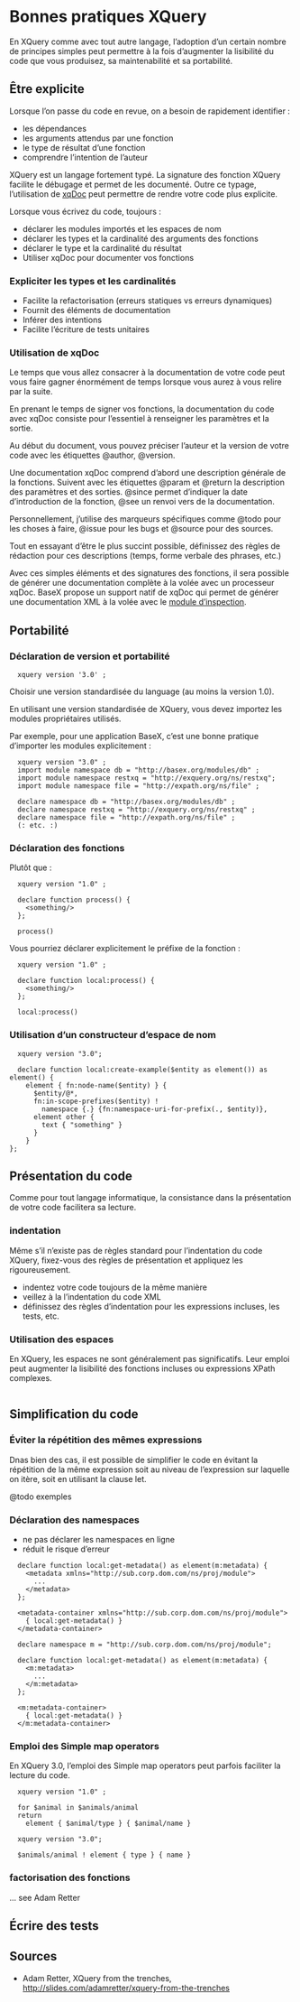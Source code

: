 # Bonnes pratiques XQuery

En XQuery comme avec tout autre langage, l’adoption d’un certain nombre de principes simples peut permettre à la fois d’augmenter la lisibilité du code que vous produisez, sa maintenabilité et sa portabilité.


## Être explicite

Lorsque l’on passe du code en revue, on a besoin de rapidement identifier :
- les dépendances
- les arguments attendus par une fonction
- le type de résultat d’une fonction
- comprendre l’intention de l’auteur

XQuery est un langage fortement typé. La signature des fonction XQuery facilite le débugage et permet de les documenté. Outre ce typage, l’utilisation de [xqDoc](http://xqdoc.org) peut permettre de rendre votre code plus explicite.

Lorsque vous écrivez du code, toujours :
- déclarer les modules importés et les espaces de nom
- déclarer les types et la cardinalité des arguments des fonctions
- déclarer le type et la cardinalité du résultat
- Utiliser xqDoc pour documenter vos fonctions


### Expliciter les types et les cardinalités

- Facilite la refactorisation (erreurs statiques vs erreurs dynamiques)
- Fournit des éléments de documentation
- Inférer des intentions
- Facilite l’écriture de tests unitaires


### Utilisation de xqDoc

Le temps que vous allez consacrer à la documentation de votre code peut vous faire gagner énormément de temps lorsque vous aurez à vous relire par la suite.

En prenant le temps de signer vos fonctions, la documentation du code avec xqDoc consiste pour l’essentiel à renseigner les paramètres et la sortie.

Au début du document, vous pouvez préciser l’auteur et la version de votre code avec les étiquettes @author, @version.

Une documentation xqDoc comprend d’abord une description générale de la fonctions. Suivent avec les étiquettes @param et @return la description des paramètres et des sorties. @since permet d’indiquer la date d’introduction de la fonction, @see un renvoi vers de la documentation.

Personnellement, j’utilise des marqueurs spécifiques comme @todo pour les choses à faire, @issue pour les bugs et @source pour des sources.

Tout en essayant d’être le plus succint possible, définissez des règles de rédaction pour ces descriptions (temps, forme verbale des phrases, etc.)

Avec ces simples éléments et des signatures des fonctions, il sera possible de générer une documentation complète à la volée avec un processeur xqDoc. BaseX propose un support natif de xqDoc qui permet de générer une documentation XML à la volée avec le [module d’inspection](http://docs.basex.org/wiki/Inspection_Module#inspect:xqdoc).


## Portabilité

### Déclaration de version et portabilité

```xquery
  xquery version '3.0' ;
```

Choisir une version standardisée du language (au moins la version 1.0).

En utilisant une version standardisée de XQuery, vous devez importez les modules propriétaires utilisés.

Par exemple, pour une application BaseX, c’est une bonne pratique d’importer les modules explicitement :
```xquery
  xquery version "3.0" ;
  import module namespace db = "http://basex.org/modules/db" ;
  import module namespace restxq = "http://exquery.org/ns/restxq";
  import module namespace file = "http://expath.org/ns/file" ;

  declare namespace db = "http://basex.org/modules/db" ;
  declare namespace restxq = "http://exquery.org/ns/restxq" ;
  declare namespace file = "http://expath.org/ns/file" ;
  (: etc. :)
```

### Déclaration des fonctions

Plutôt que :

```xquery
  xquery version "1.0" ;

  declare function process() {
    <something/>
  };

  process()
```

Vous pourriez déclarer explicitement le préfixe de la fonction :

```xquery
  xquery version "1.0" ;

  declare function local:process() {
    <something/>
  };

  local:process()
```

### Utilisation d’un constructeur d’espace de nom

```xquery
  xquery version "3.0";

  declare function local:create-example($entity as element()) as element() {
    element { fn:node-name($entity) } {
      $entity/@*,
      fn:in-scope-prefixes($entity) !
        namespace {.} {fn:namespace-uri-for-prefix(., $entity)},
      element other {
        text { "something" }
      }
    }
};
```


## Présentation du code

Comme pour tout langage informatique, la consistance dans la présentation de votre code facilitera sa lecture.

### indentation

Même s’il n’existe pas de règles standard pour l’indentation du code XQuery, fixez-vous des règles de présentation et appliquez les rigoureusement.

- indentez votre code toujours de la même manière
- veillez à la l’indentation du code XML
- définissez des règles d’indentation pour les expressions incluses, les tests, etc.


### Utilisation des espaces

En XQuery, les espaces ne sont généralement pas significatifs. Leur emploi peut augmenter la lisibilité des fonctions incluses ou expressions XPath complexes.


```xquery

```


## Simplification du code


### Éviter la répétition des mêmes expressions

Dnas bien des cas, il est possible de simplifier le code en évitant la répétition de la même expression soit au niveau de l’expression sur laquelle on itère, soit en utilisant la clause let.

@todo exemples



### Déclaration des namespaces

- ne pas déclarer les namespaces en ligne
- réduit le risque d’erreur

```xquery
  declare function local:get-metadata() as element(m:metadata) {
    <metadata xmlns="http://sub.corp.dom.com/ns/proj/module">
      ...
    </metadata>
  };

  <metadata-container xmlns="http://sub.corp.dom.com/ns/proj/module">
    { local:get-metadata() }
  </metadata-container>
```

```
  declare namespace m = "http://sub.corp.dom.com/ns/proj/module";

  declare function local:get-metadata() as element(m:metadata) {
    <m:metadata>
      ...
    </m:metadata>
  };

  <m:metadata-container>
    { local:get-metadata() }
  </m:metadata-container>
```


### Emploi des Simple map operators

En XQuery 3.0, l’emploi des Simple map operators peut parfois faciliter la lecture du code.

```xquery
  xquery version "1.0" ;

  for $animal in $animals/animal
  return
    element { $animal/type } { $animal/name }
```

```xquery
  xquery version "3.0";

  $animals/animal ! element { type } { name }
```

### factorisation des fonctions

... see Adam Retter


## Écrire des tests



## Sources

- Adam Retter, XQuery from the trenches, http://slides.com/adamretter/xquery-from-the-trenches
